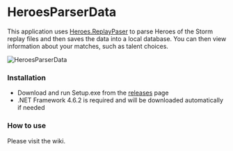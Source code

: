 # HeroesParserData
This application uses [Heroes.ReplayPaser](https://github.com/koliva8245/Heroes.ReplayParser) to parse Heroes of the Storm replay files and then saves the data into a local database.  You can then view information about your matches, such as talent choices.

![HeroesParserData](https://github.com/koliva8245/HeroesParserData/blob/master/HeroesParserData.PNG)

### Installation
- Download and run Setup.exe from the [releases](https://github.com/koliva8245/HeroesParserData/releases) page
- .NET Framework 4.6.2 is required and will be downloaded automatically if needed

### How to use
Please visit the wiki.

